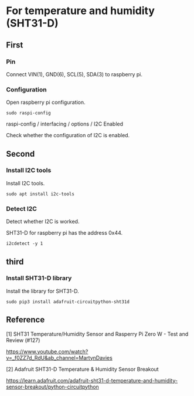 # For temperature and humidity (SHT31-D) 

## First 

### Pin

Connect VIN(1), GND(6), SCL(5), SDA(3) to raspberry pi. 

### Configuration 

Open raspberry pi configuration. 

```
sudo raspi-config
```

raspi-config / interfacing / options / I2C Enabled 

Check whether the configuration of I2C is enabled. 

## Second 

### Install I2C tools 

Install I2C tools. 

```
sudo apt install i2c-tools
```

### Detect I2C 

Detect whether I2C is worked. 

SHT31-D for raspberry pi has the address 0x44. 

```
i2cdetect -y 1
```

## third 

### Install SHT31-D library 

Install the library for SHT31-D. 

```
sudo pip3 install adafruit-circuitpython-sht31d
```

## Reference 

[1] SHT31 Temperature/Humidity Sensor and Rasperry Pi Zero W - Test and Review (#127)

https://www.youtube.com/watch?v=_f0ZZ7d_RdU&ab_channel=MartynDavies 

[2] Adafruit SHT31-D Temperature & Humidity Sensor Breakout

https://learn.adafruit.com/adafruit-sht31-d-temperature-and-humidity-sensor-breakout/python-circuitpython 
